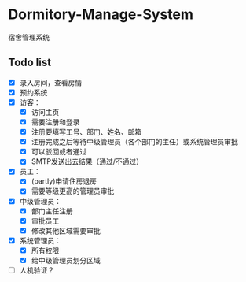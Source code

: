 # Dormitory-Manage-System

宿舍管理系统

## Todo list

- [x] 录入房间，查看房情
- [x] 预约系统
- [x] 访客：
  - [x] 访问主页
  - [x] 需要注册和登录
  - [x] 注册要填写工号、部门、姓名、邮箱
  - [x] 注册完成之后等待中级管理员（各个部门的主任）或系统管理员审批
  - [x] 可以驳回或者通过
  - [x] SMTP发送出去结果（通过/不通过）
- [x] 员工：
  - [x] (partly)申请住房退房
  - [x] 需要等级更高的管理员审批
- [x] 中级管理员：
  - [x] 部门主任注册
  - [x] 审批员工
  - [x] 修改其他区域需要审批
- [x] 系统管理员：
  - [x] 所有权限
  - [x] 给中级管理员划分区域
- [ ] 人机验证？

